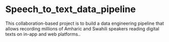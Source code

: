 # Speech_to_text_data_pipeline
This collaboration-based project is to build a data engineering pipeline that allows recording millions of Amharic and Swahili speakers reading digital texts on in-app and web platforms..
